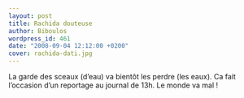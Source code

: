 ```yaml
---
layout: post
title: Rachida douteuse
author: Biboulos
wordpress_id: 461
date: "2008-09-04 12:12:00 +0200"
cover: rachida-dati.jpg
---
```


La garde des sceaux (d’eau) va bientôt les perdre (les eaux). Ca fait l’occasion
d’un reportage au journal de 13h. Le monde va mal !
